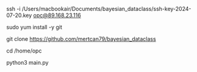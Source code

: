 ssh -i /Users/macbookair/Documents/bayesian_dataclass/ssh-key-2024-07-20.key opc@89.168.23.116



sudo yum install -y git


git clone https://github.com/mertcan79/bayesian_dataclass

cd /home/opc

python3 main.py






